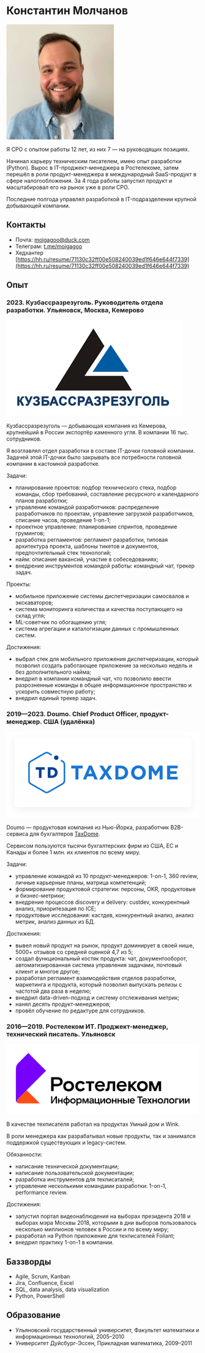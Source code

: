 # Константин Молчанов

![](img/portrait.png)

Я CPO с опытом работы 12 лет, из них 7 — на руководящих позициях.

Начинал карьеру техническим писателем, имею опыт разработки (Python). Вырос в IT-проджект-менеджера в Ростелекоме, затем перешёл в роли продукт-менеджера в международный SaaS-продукт в сфере налогообложения. За 4 года работы запустил продукт и масштабировал его на рынок уже в роли CPO.

Последние полгода управлял разработкой в IT-подразделении крупной добывающей компании.


## Контакты

-   Почта: [moigagoo@duck.com](mailto:moigagoo@duck.com)
-   Телеграм: [t.me/moigagoo](https://t.me/moigagoo)
-   Хедхантер [https://hh.ru/resume/71130c32ff00e508240039ed1f646e644f7339](https://hh.ru/resume/71130c32ff00e508240039ed1f646e644f7339)


## Опыт

### 2023. Кузбассразрезуголь. Руководитель отдела разработки. Ульяновск, Москва, Кемерово

![](img/kru.png)

Кузбассразрезуголь — добывающая компания из Кемерова, крупнейший в России экспортёр каменного угля. В компании 16 тыс. сотрудников.

Я возглавлял отдел разработки в составе IT-дочки головной компании. Задачей этой IT-дочки было закрывать все потребности головной компании в кастомной разработке.

Задачи:

-   планирование проектов: подбор технического стека, подбор команды, сбор требований, составление ресурсного и календарного планов разработки;
-   управление командой разработчиков: распределение разработчиков по проектам, управление загрузкой разработчиков, списание часов, проведение 1-on-1;
-   проектное управление: планирование спринтов, проведение грумингов;
-   разработка регламентов: регламент разработки, типовая архитектура проекта, шаблоны тикетов и документов, предпочтительный стек технологий;
-   найм: описание вакансий, участие в собеседованиях;
-   внедрение инструментов командой работы: командный чат, трекер задач.

Проекты:

-   мобильное приложение системы диспетчеризации самосвалов и экскаваторов;
-   система мониторинга количества и качества поступающего на склад угля;
-   ML-советчик по обогащению угля;
-   система агрегации и каталогизации данных с промышленных систем.

Достижения:

-   выбрал стек для мобильного приложения диспетчеризации, который позволил создать работающее приложение за несколько недель и без дополнительного найма;
-   внедрил в компании командный чат, что позволило ввести разрозненные команды в общее информационное пространство и ускорить совместную работу;
-   внедрил единый трекер задач.


### 2019—2023. Doumo. Chief Product Officer, продукт-менеджер. США (удалёнка)

![](img/td.png)

Doumo — продуктовая компания из Нью-Йорка, разработчик B2B-сервиса для бухгалтеров [TaxDome](https://taxdome.com).

Сервисом пользуются тысячи бухгалтерских фирм из США, ЕС и Канады и более 1 млн. их клиентов по всему миру.

Задачи:

-   управление командой из 10 продукт-менеджеров: 1-on-1, 360 review, личные карьерные планы, матрица компетенций;
-   формирование продуктовой стратегии: персоны, OKR, продуктовые и бизнес-метрики;
-   внедрение процессов discovery и delivery: custdev, конкурентный анализ, приоритезация по ICE;
-   продуктовые исследования: кастдев, конкурентный анализ, анализ метрик, анализ данных из БД.

Достижения:

-   вывел новый продукт на рынок, продукт доминирует в своей нише, 5000+ отзывов со средней оценкой 4,7 из 5;
-   создал функциональный костяк продукта: чат, документооборот, автоматизированная система управления задачами, почтовый клиент и многое другое;
-   разработал регламент взаимодействия отделов разработки, маркетинга и продукта, который позволил выпускать релизы с частотой два раза в неделю;
-   внедрил data-driven-подход и систему отслеживания метрик;
-   нанял десять продукт-менеджеров;
-   провёл обучение по редактуре для сотрудников.


### 2016—2019. Ростелеком ИТ. Проджект-менеджер, технический писатель. Ульяновск

![](img/rtkit.png)

В качестве техписателя работал на продуктах Умный дом и Wink.

В роли менеджера как разрабатывал новые продукты, так и занимался поддержкой существующих и legacy-систем.

Обязанности:

-   написание технической документации;
-   написание пользовательской документации;
-   разработка инструментов для техписаталей;
-   управление несколькими командами разработки: 1-on-1, performance review.

Достижения:

-   запустил портал видеонаблюдения на выборах президента 2018 и выборах мэра Москвы 2018, которыми в дни выборов пользовалось несколько миллионов человек в России и по всему миру;
-   разработал на Python приложение для техписателей Foliant;
-   внедрил практику 1-on-1 в компании.


## Баззворды

-   Agile, Scrum, Kanban
-   Jira, Confluence, Excel
-   SQL, data analysis, data visualization
-   Python, PowerShell


## Образование

-   Ульяновский государственный университет, Факультет математики и информационных технологий, 2005–2010
-   Университет Дуйсбург-Эссен, Прикладная математика, 2009–2011


